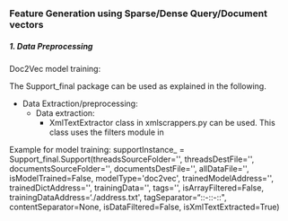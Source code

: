 
### Feature Generation using Sparse/Dense Query/Document vectors

##### 1. Data Preprocessing
Doc2Vec model training:

The Support_final package can be used as explained in the following.

- Data Extraction/preprocessing:
    - Data extraction:
        - XmlTextExtractor class in xmlscrappers.py can be used. This class uses 
        the filters module in   


Example for model training:
supportInstance_ = Support_final.Support(threadsSourceFolder='',
                                         threadsDestFile='',
                                         documentsSourceFolder='',
                                         documentsDestFile='',
                                         allDataFile='',
                                         isModelTrained=False,
                                         modelType='doc2vec',
                                         trainedModelAddress='',
                                         trainedDictAddress='',
                                         trainingData='',
                                         tags='',
                                         isArrayFiltered=False,
                                         trainingDataAddress=‘./address.txt',
                                         tagSeparator=“::-::-::",
                                         contentSeparator=None,
                                         isDataFiltered=False,
                                         isXmlTextExtracted=True)
                                         
                                         





